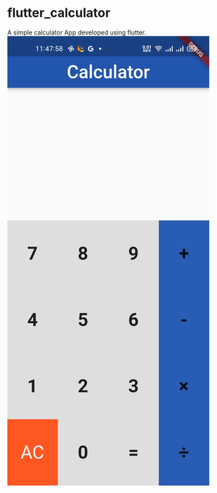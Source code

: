 # flutter_calculator
A simple calculator App developed using flutter.
![Calculator](https://github.com/TaneemKazi/flutter_calculator/blob/main/ScreenShots/1.jpg)
